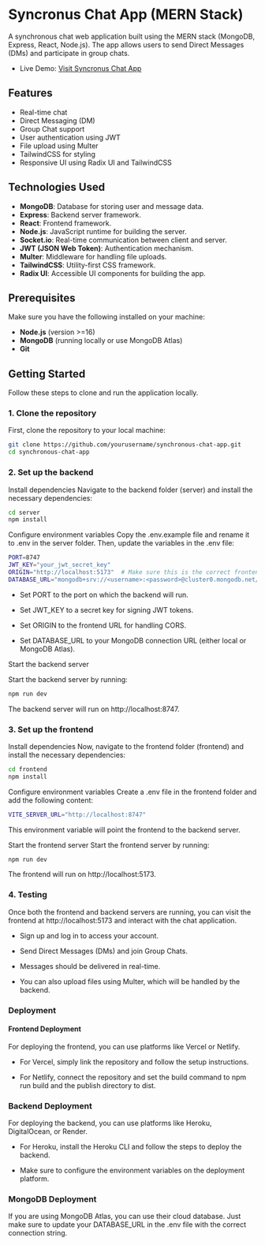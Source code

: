 # Syncronus Chat App (MERN Stack)

A synchronous chat web application built using the MERN stack (MongoDB, Express, React, Node.js). The app allows users to send Direct Messages (DMs) and participate in group chats.
- Live Demo: [Visit Syncronus Chat App](https://syncronus-chat-app.netlify.app)


## Features
- Real-time chat
- Direct Messaging (DM)
- Group Chat support
- User authentication using JWT
- File upload using Multer
- TailwindCSS for styling
- Responsive UI using Radix UI and TailwindCSS

## Technologies Used
- **MongoDB**: Database for storing user and message data.
- **Express**: Backend server framework.
- **React**: Frontend framework.
- **Node.js**: JavaScript runtime for building the server.
- **Socket.io**: Real-time communication between client and server.
- **JWT (JSON Web Token)**: Authentication mechanism.
- **Multer**: Middleware for handling file uploads.
- **TailwindCSS**: Utility-first CSS framework.
- **Radix UI**: Accessible UI components for building the app.

## Prerequisites
Make sure you have the following installed on your machine:
- **Node.js** (version >=16)
- **MongoDB** (running locally or use MongoDB Atlas)
- **Git**

## Getting Started

Follow these steps to clone and run the application locally.

### 1. Clone the repository
First, clone the repository to your local machine:
```bash
git clone https://github.com/yourusername/synchronous-chat-app.git
cd synchronous-chat-app

```

### 2. Set up the backend
Install dependencies
Navigate to the backend folder (server) and install the necessary dependencies:
```bash
cd server
npm install

```
Configure environment variables
Copy the .env.example file and rename it to .env in the server folder. Then, update the variables in the .env file:

```bash
PORT=8747
JWT_KEY="your_jwt_secret_key"
ORIGIN="http://localhost:5173"  # Make sure this is the correct frontend URL
DATABASE_URL="mongodb+srv://<username>:<password>@cluster0.mongodb.net/your_database_name"
```

- Set PORT to the port on which the backend will run.

- Set JWT_KEY to a secret key for signing JWT tokens.

- Set ORIGIN to the frontend URL for handling CORS.

- Set DATABASE_URL to your MongoDB connection URL (either local or MongoDB Atlas).

Start the backend server

Start the backend server by running:

```bash
npm run dev
```
The backend server will run on http://localhost:8747.

### 3. Set up the frontend
Install dependencies
Now, navigate to the frontend folder (frontend) and install the necessary dependencies:
```bash
cd frontend
npm install
```
Configure environment variables
Create a .env file in the frontend folder and add the following content:

```bash
VITE_SERVER_URL="http://localhost:8747"
```
This environment variable will point the frontend to the backend server.

Start the frontend server
Start the frontend server by running:
```bash
npm run dev
```
The frontend will run on http://localhost:5173.

### 4. Testing
Once both the frontend and backend servers are running, you can visit the frontend at 
http://localhost:5173 and interact with the chat application.

- Sign up and log in to access your account.

- Send Direct Messages (DMs) and join Group Chats.

- Messages should be delivered in real-time.

- You can also upload files using Multer, which will be handled by the backend.

### Deployment
#### Frontend Deployment
For deploying the frontend, you can use platforms like Vercel or Netlify.

- For Vercel, simply link the repository and follow the setup instructions.

- For Netlify, connect the repository and set the build command to npm run build and the publish directory to dist.

### Backend Deployment
For deploying the backend, you can use platforms like Heroku, DigitalOcean, or Render.

- For Heroku, install the Heroku CLI and follow the steps to deploy the backend.

- Make sure to configure the environment variables on the deployment platform.

### MongoDB Deployment
If you are using MongoDB Atlas, you can use their cloud database. Just make sure to update your DATABASE_URL in the .env file with the correct connection string.

